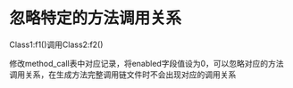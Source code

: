 # 忽略特定的方法调用关系

Class1:f1()调用Class2:f2()

修改method_call表中对应记录，将enabled字段值设为0，可以忽略对应的方法调用关系，在生成方法完整调用链文件时不会出现对应的调用关系